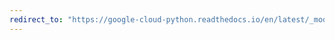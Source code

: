 ```yaml
---
redirect_to: "https://google-cloud-python.readthedocs.io/en/latest/_modules/google/cloud/language_v1/gapic/language_service_client.html"
---
```

